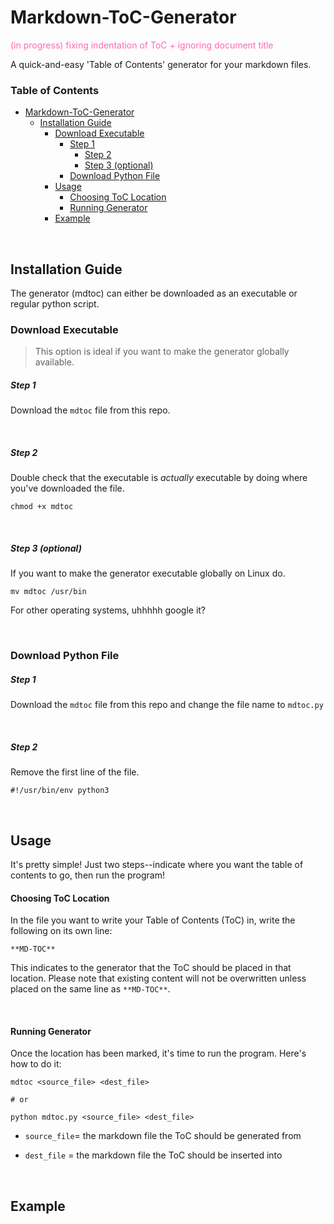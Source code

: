 # Markdown-ToC-Generator

<span style="color: hotpink;">(in progress) fixing indentation of ToC + ignoring document title</span>

A quick-and-easy 'Table of Contents' generator for your markdown files.

### Table of Contents
- [Markdown-ToC-Generator](#markdowntocgenerator)
    - [Installation Guide](#installation-guide)
        - [Download Executable](#download-executable)
            - [Step 1](#step-1)
                - [Step 2](#step-2)
                - [Step 3 (optional)](#step-3-optional)
            - [Download Python File](#download-python-file)
        - [Usage](#usage)
            - [Choosing ToC Location](#choosing-toc-location)
            - [Running Generator](#running-generator)
        - [Example](#example)


<br>

## Installation Guide
The generator (mdtoc) can either be downloaded as an executable or regular python script.

### Download Executable
> This option is ideal if you want to make the generator globally available.

##### Step 1
Download the `mdtoc` file from this repo.

<br>

##### Step 2
Double check that the executable is *actually* executable by doing where you've downloaded the file.

```
chmod +x mdtoc
```

<br>

##### Step 3 (optional)
If you want to make the generator executable globally on Linux do.

```
mv mdtoc /usr/bin
```
For other operating systems, uhhhhh google it?

<br>

### Download Python File

##### Step 1
Download the `mdtoc` file from this repo and change the file name to `mdtoc.py`

<br>

##### Step 2
Remove the first line of the file.

```
#!/usr/bin/env python3
```

<br>

## Usage
It's pretty simple! Just two steps--indicate where you want the table of contents to go, then run the program!

#### Choosing ToC Location
In the file you want to write your Table of Contents (ToC) in, write the following on its own line:

```
**MD-TOC**
```
This indicates to the generator that the ToC should be placed in that location. Please note that existing content will not be overwritten unless placed on the same line as `**MD-TOC**`.

<br>

#### Running Generator
Once the location has been marked, it's time to run the program. Here's how to do it:

```
mdtoc <source_file> <dest_file>

# or

python mdtoc.py <source_file> <dest_file>
```

- `source_file`= the markdown file the ToC should be generated from

- `dest_file` = the markdown file the ToC should be inserted into

<br>

## Example


